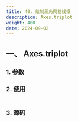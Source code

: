 ```yaml
---
title: 40. 绘制三角网格线框
description: Axes.triplot
weight: 400
date: 2024-09-02
---
```

<style>
th, td {
  border: 1px solid rgb(190, 190, 190);
}
</style>


## 一、 Axes.triplot


### 1. 参数




### 2. 使用



```python


```


### 3. 源码
```python

```





